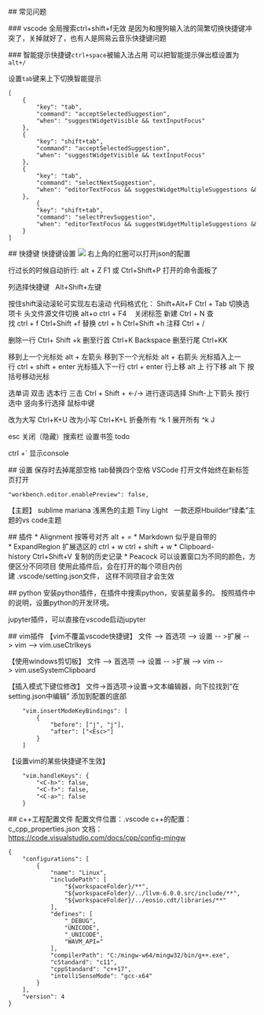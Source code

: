 ## 常见问题

### vscode 全局搜索ctrl+shift+f无效
是因为和搜狗输入法的简繁切换快捷键冲突了，关掉就好了，也有人是网易云音乐快捷键问题

### 智能提示快捷键`ctrl+space`被输入法占用
可以把智能提示弹出框设置为`alt+/`

设置`tab`键来上下切换智能提示
```
[
    {
        "key": "tab",
        "command": "acceptSelectedSuggestion",
        "when": "suggestWidgetVisible && textInputFocus"
    },
    {
        "key": "shift+tab",
        "command": "acceptSelectedSuggestion",
        "when": "suggestWidgetVisible && textInputFocus"
    },
    {
        "key": "tab",
        "command": "selectNextSuggestion",
        "when": "editorTextFocus && suggestWidgetMultipleSuggestions && suggestWidgetVisible"
    },
        {
        "key": "shift+tab",
        "command": "selectPrevSuggestion",
        "when": "editorTextFocus && suggestWidgetMultipleSuggestions && suggestWidgetVisible"
    }
]
```


## 快捷键
快捷键设置
![](index_files/a4506184-9100-4a13-93c2-d8607d1bccbd.png)
右上角的红圈可以打开json的配置


行过长的时候自动折行: alt + Z
F1 或 Ctrl+Shift+P 打开的命令面板了

列选择快捷键   Alt+Shift+左键

按住shift滚动滚轮可实现左右滚动
代码格式化： Shift+Alt+F
Ctrl + Tab 切换选项卡
头文件源文件切换 alt+o
ctrl + F4    关闭标签
新建 Ctrl + N
查找 ctrl + f Ctrl+Shift +f
替换 ctrl + h Ctrl+Shift +h
注释 Ctrl + /


删除一行 Ctrl+ Shift +k
删至行首 Ctrl+K Backspace
删至行尾 Ctrl+KK


移到上一个光标处 alt + 左箭头
移到下一个光标处 alt + 右箭头
光标插入上一行 ctrl + shift + enter
光标插入下一行 ctrl + enter
行上移 alt 上
行下移 alt 下
按括号移动光标


选单词 双击
选本行 三击
Ctrl + Shift + ←/→ 进行逐词选择
Shift-上下箭头 按行选中
竖向多行选择 鼠标中键


改为大写 Ctrl+K+U
改为小写 Ctrl+K+L
折叠所有 ^k 1
展开所有 ^k J


esc 关闭（隐藏）搜索栏
设置书签 todo


ctrl +` 显示console



## 设置
保存时去掉尾部空格
tab替换四个空格
VSCode 打开文件始终在新标签页打开
```
"workbench.editor.enablePreview": false,
```



【主题】
sublime mariana 浅黑色的主题
Tiny Light   一款还原Hbuilder“绿柔”主题的vs code主题




## 插件
* Alignment 按等号对齐 alt + =
* Markdown 似乎是自带的
* ExpandRegion 扩展选区的 ctrl + w ctrl + shift + w
* Clipboard-history Ctrl+Shift+V 复制的历史记录
* Peacock
可以设置窗口为不同的颜色，方便区分不同项目
使用此插件后，会在打开的每个项目内创建 .vscode/setting.json文件，
这样不同项目才会生效



## python
安装python插件，在插件中搜索python，安装星最多的。
按照插件中的说明，设置python的开发环境。

jupyter插件，可以直接在vscode启动jupyter


## vim插件
【vim不覆盖vscode快捷键】
文件 --> 首选项 --> 设置 -- >扩展 --> vim --> vim.useCtrlkeys

【使用windows剪切板】
文件 --> 首选项 --> 设置 -- >扩展 --> vim --> vim.useSystemClipboard

【插入模式下键位修改】
文件->首选项->设置->文本编辑器，向下拉找到“在setting.json中编辑”
添加到配置的底部
```
    "vim.insertModeKeyBindings": [
        {
            "before": ["j", "j"],
            "after": ["<Esc>"]
        }
    ]
```

【设置vim的某些快捷键不生效】
```
    "vim.handleKeys": {
        "<C-h>": false,
        "<C-f>": false,
        "<C-a>": false
    }
```


## c++工程配置文件
配置文件位置：.vscode
c++的配置：c_cpp_properties.json
文档：https://code.visualstudio.com/docs/cpp/config-mingw
```
{
    "configurations": [
        {
            "name": "Linux",
            "includePath": [
                "${workspaceFolder}/**",
                "${workspaceFolder}/../llvm-6.0.0.src/include/**",
                "${workspaceFolder}/../eosio.cdt/libraries/**"
            ],
            "defines": [
                "_DEBUG",
                "UNICODE",
                "_UNICODE",
                "WAVM_API="
            ],
            "compilerPath": "C:/mingw-w64/mingw32/bin/g++.exe",
            "cStandard": "c11",
            "cppStandard": "c++17",
            "intelliSenseMode": "gcc-x64"
        }
    ],
    "version": 4
}
```



